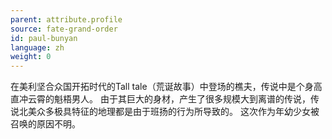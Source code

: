 ```yaml
---
parent: attribute.profile
source: fate-grand-order
id: paul-bunyan
language: zh
weight: 0
---
```


在美利坚合众国开拓时代的Tall tale（荒诞故事）中登场的樵夫，传说中是个身高直冲云霄的魁梧男人。
由于其巨大的身材，产生了很多规模大到离谱的传说，传说北美众多极具特征的地理都是由于班扬的行为所导致的。
这次作为年幼少女被召唤的原因不明。
